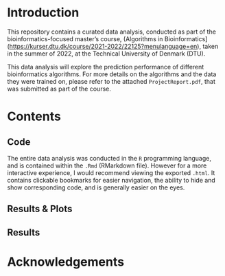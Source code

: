 # Introduction
This repository contains a curated data analysis, conducted as part of the bioinformatics-focused master’s course, (Algorithms in Bioinformatics](https://kurser.dtu.dk/course/2021-2022/22125?menulanguage=en), taken in the summer of 2022, at the Technical University of Denmark (DTU).

This data analysis will explore the prediction performance of different bioinformatics algorithms. For more details on the algorithms and the data they were trained on, please refer to the attached `ProjectReport.pdf`, that was submitted as part of the course.

# Contents
## Code
The entire data analysis was conducted in the `R` programming language, and is contained within the `.Rmd` (RMarkdown file). However for a more interactive experience, I would recommend viewing the exported `.html`. It contains clickable bookmarks for easier navigation, the ability to hide and show corresponding code, and is generally easier on the eyes.   
## Results & Plots 

## Results 

# Acknowledgements
